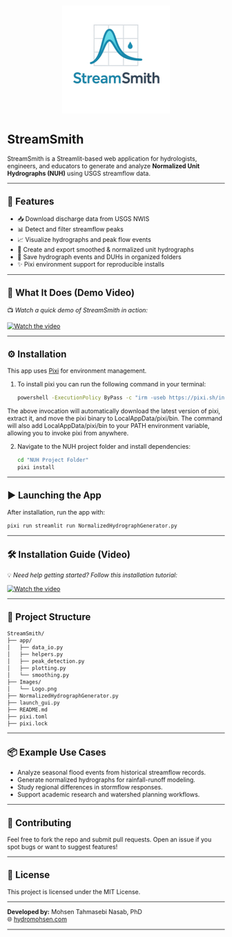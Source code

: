 <p align="center">
  <img src="Images/Logo.png" alt="StreamSmith Logo" width="250"/>
</p>

# StreamSmith

StreamSmith is a Streamlit-based web application for hydrologists, engineers, and educators to generate and analyze **Normalized Unit Hydrographs (NUH)** using USGS streamflow data.

---

## 🚀 Features

- 📥 Download discharge data from USGS NWIS
- 📊 Detect and filter streamflow peaks
- 📈 Visualize hydrographs and peak flow events
- 🧮 Create and export smoothed & normalized unit hydrographs
- 📁 Save hydrograph events and DUHs in organized folders
- ✨ Pixi environment support for reproducible installs

---

## 🎥 What It Does (Demo Video)

📺 *Watch a quick demo of StreamSmith in action:*  

[![Watch the video](https://img.youtube.com/vi/j-TWeX9TdM8/0.jpg)](https://youtu.be/j-TWeX9TdM8?si=gJH0qXWXYNcTD59v)

---


## ⚙️ Installation

This app uses [Pixi](https://pixi.sh/latest/) for environment management.

1. To install pixi you can run the following command in your terminal:
   ```bash
   powershell -ExecutionPolicy ByPass -c "irm -useb https://pixi.sh/install.ps1 | iex"
   ```
The above invocation will automatically download the latest version of pixi, extract it, and move the pixi binary to LocalAppData/pixi/bin. The command will also add LocalAppData/pixi/bin to your PATH environment variable, allowing you to invoke pixi from anywhere.


2. Navigate to the NUH project folder and install dependencies:
   ```bash
   cd "NUH Project Folder"
   pixi install
   ```

---

## ▶️ Launching the App

After installation, run the app with:

```bash
pixi run streamlit run NormalizedHydrographGenerator.py
```

---

## 🛠️ Installation Guide (Video)

💡 *Need help getting started? Follow this installation tutorial:*  

[![Watch the video](https://img.youtube.com/vi/7s881nEHuko/0.jpg)](https://youtu.be/7s881nEHuko?si=CViCl8uZcA11IbRe)

---


## 📁 Project Structure

```
StreamSmith/
├── app/
│   ├── data_io.py
│   ├── helpers.py
│   ├── peak_detection.py
│   ├── plotting.py
│   └── smoothing.py
├── Images/
│   └── Logo.png
├── NormalizedHydrographGenerator.py
├── launch_gui.py
├── README.md
├── pixi.toml
├── pixi.lock

```
---

## 📦 Example Use Cases

- Analyze seasonal flood events from historical streamflow records.
- Generate normalized hydrographs for rainfall-runoff modeling.
- Study regional differences in stormflow responses.
- Support academic research and watershed planning workflows.

---

## 🤝 Contributing

Feel free to fork the repo and submit pull requests. Open an issue if you spot bugs or want to suggest features!

---

## 📄 License

This project is licensed under the MIT License.

---

**Developed by:** Mohsen Tahmasebi Nasab, PhD  
🌐 [hydromohsen.com](https://www.hydromohsen.com)


---
